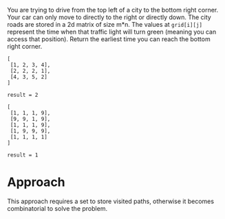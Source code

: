 You are trying to drive from the top left of a city to the bottom right corner.
Your car can only move to directly to the right or directly down.
The city roads are stored in a 2d matrix of size m*n.
The values at `grid[i][j]` represent the time when that traffic light will turn green (meaning you can access that position).
Return the earliest time you can reach the bottom right corner.

```
[
 [1, 2, 3, 4],
 [2, 2, 2, 1],
 [4, 3, 5, 2]
]

result = 2
```

```
[
 [1, 1, 1, 9],
 [9, 9, 1, 9],
 [1, 1, 1, 9],
 [1, 9, 9, 9],
 [1, 1, 1, 1]
]

result = 1
```

# Approach

This approach requires a set to store visited paths, otherwise it becomes combinatorial to solve the problem.
